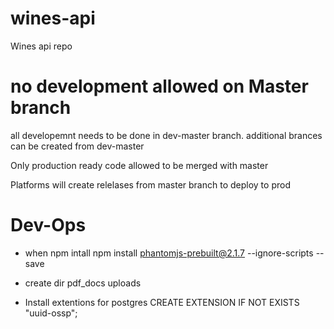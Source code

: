 # wines-api
Wines api repo

# no development allowed on Master branch

all developemnt needs to be done in dev-master branch.
additional brances can be created from dev-master

Only production ready code allowed to be merged with master

Platforms will create relelases from master branch to deploy to prod

# Dev-Ops
 - when npm intall
    npm install phantomjs-prebuilt@2.1.7 --ignore-scripts --save

 - create dir
    pdf_docs
    uploads

- Install extentions for postgres
    CREATE EXTENSION IF NOT EXISTS "uuid-ossp";

